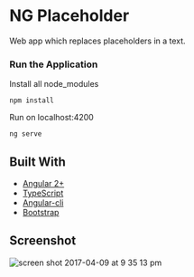 # NG Placeholder

Web app which replaces placeholders in a text.

### Run the Application

Install all node_modules

```
npm install
```

Run on localhost:4200

```
ng serve
```

## Built With

* [Angular 2+](https://angular.io/)
* [TypeScript](https://www.typescriptlang.org/)
* [Angular-cli](https://cli.angular.io/)
* [Bootstrap](http://getbootstrap.com/)

## Screenshot

![screen shot 2017-04-09 at 9 35 13 pm](https://cloud.githubusercontent.com/assets/6087113/24840392/a62af8d2-1d6c-11e7-9354-1050c12c853a.png)



